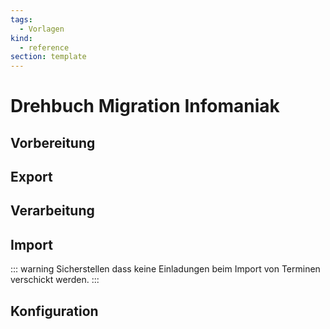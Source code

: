 ```yaml
---
tags:
  - Vorlagen
kind:
  - reference
section: template
---
```


# Drehbuch Migration Infomaniak

## Vorbereitung

## Export

## Verarbeitung

## Import

::: warning
Sicherstellen dass keine Einladungen beim Import von Terminen verschickt werden.
:::

## Konfiguration
